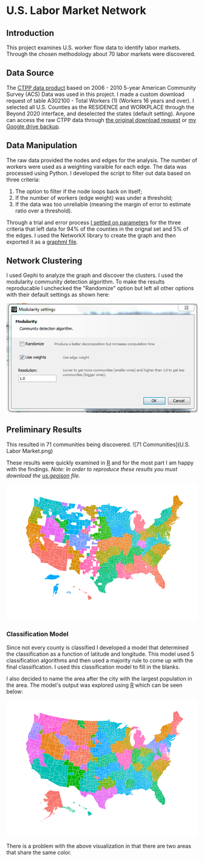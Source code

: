 # U.S. Labor Market Network

## Introduction
This project examines U.S. worker flow data to identify labor markets.  Through the chosen methodology about 70 labor markets were discovered.

## Data Source
The [CTPP data product](http://ctpp.transportation.org/Pages/5-Year-Data.aspx) based on 2006 - 2010 5-year American Community Survey (ACS) Data was used in this project.  I made a custom download request of table A302100 - Total Workers (1) (Workers 16 years and over).  I selected all U.S. Counties as the RESIDENCE and WORKPLACE through the Beyond 2020 interface, and deselected the states (default setting).  Anyone can access the raw CTPP data through [the original download request](http://dataa.beyond2020.com/BulkDownload/BulkDownloadFiles/Job_4393.csv) or [my Google drive backup](https://googledrive.com/host/0B9jKAdYAFCl3bk9jODNteXhYbFk/Job_4393.csv).

## Data Manipulation
The raw data provided the nodes and edges for the analysis.  The number of workers were used as a weighting varaible for each edge.  The data was processed using Python.  I developed the script to filter out data based on three criteria:  
1.  The option to filter if the node loops back on itself;  
2.  If the number of workers (edge weight) was under a threshold;  
3.  If the data was too unreliable (meaning the margin of error to estimate ratio over a threshold).  

Through a trial and error process [I settled on parameters](https://raw.githubusercontent.com/mikeasilva/us-labor-market-network/master/Create%20U.S.%20Labor%20Market%20Graph.py) for the three criteria that left data for 94% of the counties in the orignal set and 5% of the edges.  I used the NetworkX library to create the graph and then exported it as a [graphml file](https://raw.githubusercontent.com/mikeasilva/us-labor-market-network/master/U.S.%20Labor%20Market.graphml). 

## Network Clustering
I used Gephi to analyze the graph and discover the clusters.  I used the modularity community detection algorithm.  To make the results reproducable I unchecked the "Randomize" option but left all other options with their default settings as shown here:

![Modularity Settings](modularity-settings.png)

## Preliminary Results
This resulted in 71 communities being discovered.
![71 Communities](U.S. Labor Market.png)

These results were quickly examined in [R](https://raw.githubusercontent.com/mikeasilva/us-labor-market-network/master/Maps.Rmd) and for the most part I am happy with the findings.  *Note: In order to reproduce these results you must download the [us.geojson](https://raw.githubusercontent.com/hrbrmstr/rd3albers/master/data/us.geojson) file.*

![Modularity Map](gephi-modularity-class-map.png)

### Classification Model
Since not every county is classified I developed a model that determined the classification as a function of latitude and longitude.  This model used 5 classification algorithms and then used a majority rule to come up with the final classification.  I used this classification model to fill in the blanks.  

I also decided to name the area after the city with the largest population in the area.  The model's output was explored using [R](https://raw.githubusercontent.com/mikeasilva/us-labor-market-network/master/U.S.%20Labor%20Market%20Model%20Map.Rmd) which can be seen below:

![U.S. Labor Market Map](us-labor-market-map.png)

There is a problem with the above visualization in that there are two areas that share the same color.